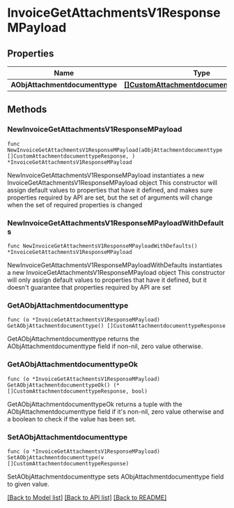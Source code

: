 # InvoiceGetAttachmentsV1ResponseMPayload

## Properties

Name | Type | Description | Notes
------------ | ------------- | ------------- | -------------
**AObjAttachmentdocumenttype** | [**[]CustomAttachmentdocumenttypeResponse**](CustomAttachmentdocumenttypeResponse.md) |  | 

## Methods

### NewInvoiceGetAttachmentsV1ResponseMPayload

`func NewInvoiceGetAttachmentsV1ResponseMPayload(aObjAttachmentdocumenttype []CustomAttachmentdocumenttypeResponse, ) *InvoiceGetAttachmentsV1ResponseMPayload`

NewInvoiceGetAttachmentsV1ResponseMPayload instantiates a new InvoiceGetAttachmentsV1ResponseMPayload object
This constructor will assign default values to properties that have it defined,
and makes sure properties required by API are set, but the set of arguments
will change when the set of required properties is changed

### NewInvoiceGetAttachmentsV1ResponseMPayloadWithDefaults

`func NewInvoiceGetAttachmentsV1ResponseMPayloadWithDefaults() *InvoiceGetAttachmentsV1ResponseMPayload`

NewInvoiceGetAttachmentsV1ResponseMPayloadWithDefaults instantiates a new InvoiceGetAttachmentsV1ResponseMPayload object
This constructor will only assign default values to properties that have it defined,
but it doesn't guarantee that properties required by API are set

### GetAObjAttachmentdocumenttype

`func (o *InvoiceGetAttachmentsV1ResponseMPayload) GetAObjAttachmentdocumenttype() []CustomAttachmentdocumenttypeResponse`

GetAObjAttachmentdocumenttype returns the AObjAttachmentdocumenttype field if non-nil, zero value otherwise.

### GetAObjAttachmentdocumenttypeOk

`func (o *InvoiceGetAttachmentsV1ResponseMPayload) GetAObjAttachmentdocumenttypeOk() (*[]CustomAttachmentdocumenttypeResponse, bool)`

GetAObjAttachmentdocumenttypeOk returns a tuple with the AObjAttachmentdocumenttype field if it's non-nil, zero value otherwise
and a boolean to check if the value has been set.

### SetAObjAttachmentdocumenttype

`func (o *InvoiceGetAttachmentsV1ResponseMPayload) SetAObjAttachmentdocumenttype(v []CustomAttachmentdocumenttypeResponse)`

SetAObjAttachmentdocumenttype sets AObjAttachmentdocumenttype field to given value.



[[Back to Model list]](../README.md#documentation-for-models) [[Back to API list]](../README.md#documentation-for-api-endpoints) [[Back to README]](../README.md)


